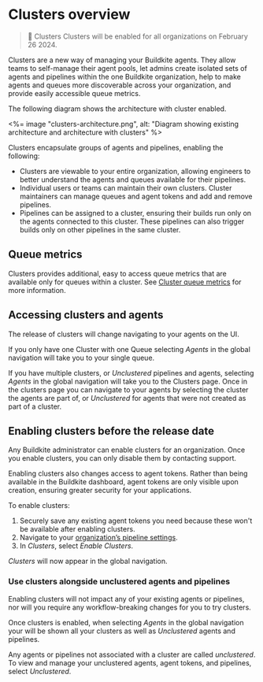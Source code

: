 # Clusters overview

>📘 Clusters
> Clusters will be enabled for all organizations on February 26 2024. 

Clusters are a new way of managing your Buildkite agents. They allow teams to self-manage their agent pools, let admins create isolated sets of agents and pipelines within the one Buildkite organization, help to make agents and queues more discoverable across your organization, and provide easily accessible queue metrics.

The following diagram shows the architecture with cluster enabled.

<%= image "clusters-architecture.png", alt: "Diagram showing existing architecture and architecture with clusters" %>

Clusters encapsulate groups of agents and pipelines, enabling the following:

* Clusters are viewable to your entire organization, allowing engineers to better understand the agents and queues available for their pipelines.
* Individual users or teams can maintain their own clusters. Cluster maintainers can manage queues and agent tokens and add and remove pipelines.
* Pipelines can be assigned to a cluster, ensuring their builds run only on the agents connected to this cluster. These pipelines can also trigger builds only on other pipelines in the same cluster.

## Queue metrics

Clusters provides additional, easy to access queue metrics that are available only for queues within a cluster. 
See [Cluster queue metrics](../../docs/pipelines/cluster-queue-metrics) for more information.

## Accessing clusters and agents

The release of clusters will change navigating to your agents on the UI. 

If you only have one Cluster with one Queue selecting _Agents_ in the global navigation will take you to your single queue. 

If you have multiple clusters, or _Unclustered_ pipelines and agents, selecting _Agents_ in the global navigation will take you to the Clusters page. 
Once in the clusters page you can navigate to your agents by selecting the cluster the agents are part of, or _Unclustered_ for agents that were not created as part of a cluster. 

## Enabling clusters before the release date

Any Buildkite administrator can enable clusters for an organization. Once you enable clusters, you can only disable them by contacting support.

Enabling clusters also changes access to agent tokens. Rather than being available in the Buildkite dashboard, agent tokens are only visible upon creation, ensuring greater security for your applications.

To enable clusters:

1. Securely save any existing agent tokens you need because these won't be available after enabling clusters.
1. Navigate to your [organization’s pipeline settings](https://buildkite.com/organizations/~/pipeline-settings).
1. In _Clusters_, select _Enable Clusters_.

_Clusters_ will now appear in the global navigation.

### Use clusters alongside unclustered agents and pipelines

Enabling clusters will not impact any of your existing agents or pipelines, nor will you require any workflow-breaking changes for you to try clusters.

Once clusters is enabled, when selecting _Agents_ in the global navigation your will be shown all your clusters as well as _Unclustered_ agents and pipelines.

Any agents or pipelines not associated with a cluster are called _unclustered_. To view and manage your unclustered agents, agent tokens, and pipelines, select _Unclustered_.

